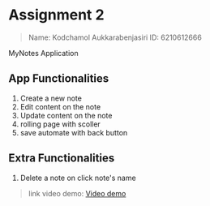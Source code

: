 # Assignment 2

>Name: Kodchamol Aukkarabenjasiri
>ID: 6210612666

MyNotes Application

## App Functionalities
1. Create a new note
2. Edit content on the note 
3. Update content on the note
4. rolling page with scoller
5. save automate with back button

## Extra Functionalities
1. Delete a note on click note's name

> link video demo: [Video demo](https://youtu.be/8bbGI219kR8)
